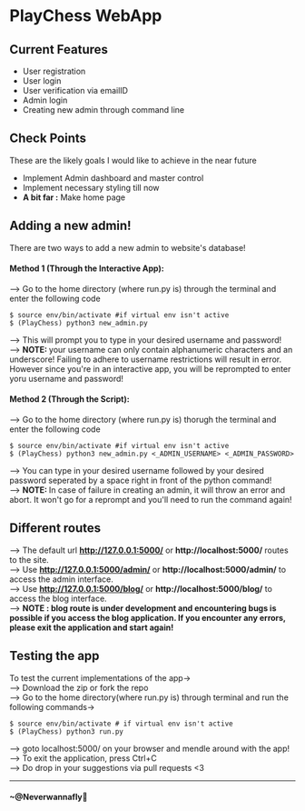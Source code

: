 # PlayChess WebApp

## Current Features
<ul>
    <li>User registration</li>
    <li>User login</li>
    <li>User verification via emailID</li>
    <li>Admin login</li>
    <li>Creating new admin through command line
</ul>

## Check Points
These are the likely goals I would like to achieve in the near future
<ul>
    <li>Implement Admin dashboard and master control</li>
    <li>Implement necessary styling till now</li>
    <li><strong>A bit far :</strong> Make home page</li>
</ul>

## Adding a new admin!
There are two ways to add a new admin to website's database!
#### Method 1 (Through the Interactive App): 
--> Go to the home directory (where run.py is) through the terminal and enter the following code
```
$ source env/bin/activate #if virtual env isn't active
$ (PlayChess) python3 new_admin.py
```
--> This will prompt you to type in your desired username and password!<br>
--> <strong>NOTE: </strong>your username can only contain alphanumeric characters and an underscore! Failing to adhere to username restrictions will result in error. However since you're in an interactive app, you will be reprompted to enter yoru username and password!

#### Method 2 (Through the Script):
--> Go to the home directory (where run.py is) thorugh the terminal and enter the following code
```
$ source env/bin/activate #if virtual env isn't active
$ (PlayChess) python3 new_admin.py <_ADMIN_USERNAME> <_ADMIN_PASSWORD>
```
--> You can type in your desired username followed by your desired password seperated by a space right in front of the python command!<br>
--> <strong>NOTE: </strong>In case of failure in creating an admin, it will throw an error and abort. It won't go for a reprompt and you'll need to run the command again!

## Different routes
--> The default url <strong>http://127.0.0.1:5000/</strong> or <strong>http://localhost:5000/</strong> routes to the site.<br>
--> Use <strong>http://127.0.0.1:5000/admin/</strong> or <strong>http://localhost:5000/admin/</strong> to access the admin interface.<br>
--> Use <strong>http://127.0.0.1:5000/blog/</strong> or 
<strong>http://localhost:5000/blog/</strong> to access the blog interface.<br>
--> <strong> NOTE : blog route is under development and encountering bugs is possible if you access the blog application. If you encounter any errors, please exit the application and start again! </strong>

## Testing the app
To test the current implementations of the app-><br>
--> Download the zip or fork the repo<br>
--> Go to the home directory(where run.py is) through terminal and run the following commands-><br>
```
$ source env/bin/activate # if virtual env isn't active
$ (PlayChess) python3 run.py
```
--> goto localhost:5000/ on your browser and mendle around with the app!<br>
--> To exit the application, press Ctrl+C<br>
--> Do drop in your suggestions via pull requests <3 <br>

<hr>

#### ~@Neverwannafly
